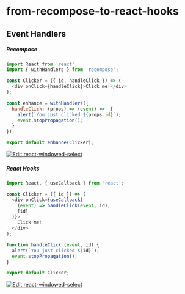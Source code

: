 # from-recompose-to-react-hooks

## Event Handlers

##### Recompose
```javascript
import React from 'react';
import { withHandlers } from 'recompose';

const Clicker = ({ id, handleClick }) => (
  <div onClick={handleClick}>Click me!</div>
);

const enhance = withHandlers({
  handleClick: (props) => (event) =>  {
    alert(`You just clicked ${props.id}`);
    event.stopPropagation();
  }
});

export default enhance(Clicker);
```
[![Edit react-windowed-select](https://codesandbox.io/static/img/play-codesandbox.svg)](https://codesandbox.io/s/nkzxrk9w9m)

##### React Hooks
```javascript
import React, { useCallback } from 'react';

const Clicker = ({ id }) => (
  <div onClick={useCallback(
    (event) => handleClick(event, id),
    [id]
  )}>
    Click me!
  </div>
);

function handleClick (event, id) {
  alert(`You just clicked ${id}`);
  event.stopPropagation();
}

export default Clicker;
```
[![Edit react-windowed-select](https://codesandbox.io/static/img/play-codesandbox.svg)](https://codesandbox.io/s/r4vx9oxmkq)